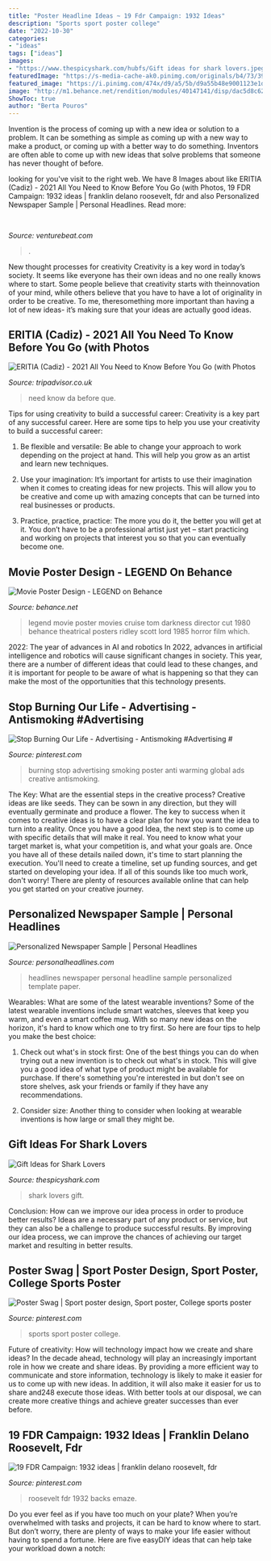 ```yaml
---
title: "Poster Headline Ideas ~ 19 Fdr Campaign: 1932 Ideas"
description: "Sports sport poster college"
date: "2022-10-30"
categories:
- "ideas"
tags: ["ideas"]
images:
- "https://www.thespicyshark.com/hubfs/Gift ideas for shark lovers.jpeg#keepProtocol"
featuredImage: "https://s-media-cache-ak0.pinimg.com/originals/b4/73/39/b4733904825a798905ce163ff61bcc86.jpg"
featured_image: "https://i.pinimg.com/474x/d9/a5/5b/d9a55b48e9001123e1d5311bceace96e--campaign-slogans-franklin-roosevelt.jpg"
image: "http://m1.behance.net/rendition/modules/40147141/disp/dac5d8c624371dd2c2332aea1d78549c.jpg"
ShowToc: true
author: "Berta Pouros"
---
```



Invention is the process of coming up with a new idea or solution to a problem. It can be something as simple as coming up with a new way to make a product, or coming up with a better way to do something. Inventors are often able to come up with new ideas that solve problems that someone has never thought of before.

	

		
looking for  you've visit to the right web. We have 8 Images about  like ERITIA (Cadiz) - 2021 All You Need to Know Before You Go (with Photos, 19 FDR Campaign: 1932 ideas | franklin delano roosevelt, fdr and also Personalized Newspaper Sample | Personal Headlines. Read more:
		
    
## 

<img loading=lazy src="https://venturebeat.com/wp-content/uploads/2020/01/nvidia-G-SYNC_360Hz.jpg" onerror="this.onerror=null;this.src='https://tse2.mm.bing.net/th?id=OIP.RusOj6i-a9s8TFQtCEHV7QHaDr&amp;pid=15.1';" alt="">

_Source: venturebeat.com_

>. 

	

New thought processes for creativity
Creativity is a key word in today’s society. It seems like everyone has their own ideas and no one really knows where to start. Some people believe that creativity starts with theinnovation of your mind, while others believe that you have to have a lot of originality in order to be creative. To me, theresomething more important than having a lot of new ideas- it’s making sure that your ideas are actually good ideas.

    
## ERITIA (Cadiz) - 2021 All You Need To Know Before You Go (with Photos

<img loading=lazy src="https://media-cdn.tripadvisor.com/media/photo-s/0f/72/da/74/el-dia-que-estuve-en.jpg" onerror="this.onerror=null;this.src='https://tse1.mm.bing.net/th?id=OIP.ZK1knGh3WrPXBKmrn3qx0gHaFj&amp;pid=15.1';" alt="ERITIA (Cadiz) - 2021 All You Need to Know Before You Go (with Photos">

_Source: tripadvisor.co.uk_

>need know da before que. 

	

Tips for using creativity to build a successful career:
Creativity is a key part of any successful career. Here are some tips to help you use your creativity to build a successful career:
1. Be flexible and versatile: Be able to change your approach to work depending on the project at hand. This will help you grow as an artist and learn new techniques.

2. Use your imagination: It’s important for artists to use their imagination when it comes to creating ideas for new projects. This will allow you to be creative and come up with amazing concepts that can be turned into real businesses or products.

3. Practice, practice, practice: The more you do it, the better you will get at it. You don’t have to be a professional artist just yet – start practicing and working on projects that interest you so that you can eventually become one.


    
## Movie Poster Design - LEGEND On Behance

<img loading=lazy src="http://m1.behance.net/rendition/modules/40147141/disp/dac5d8c624371dd2c2332aea1d78549c.jpg" onerror="this.onerror=null;this.src='https://tse2.mm.bing.net/th?id=OIP.2Sr1Gp4fx80lodatGdVe5AHaLc&amp;pid=15.1';" alt="Movie Poster Design - LEGEND on Behance">

_Source: behance.net_

>legend movie poster movies cruise tom darkness director cut 1980 behance theatrical posters ridley scott lord 1985 horror film which. 

	

2022: The year of advances in AI and robotics
In 2022, advances in artificial intelligence and robotics will cause significant changes in society. This year, there are a number of different ideas that could lead to these changes, and it is important for people to be aware of what is happening so that they can make the most of the opportunities that this technology presents.

    
## Stop Burning Our Life - Advertising - Antismoking #Advertising #

<img loading=lazy src="https://s-media-cache-ak0.pinimg.com/originals/b4/73/39/b4733904825a798905ce163ff61bcc86.jpg" onerror="this.onerror=null;this.src='https://tse1.mm.bing.net/th?id=OIP.-fFbVTEIVo7szVJRHULg2wHaKd&amp;pid=15.1';" alt="Stop Burning Our Life - Advertising - Antismoking #Advertising #">

_Source: pinterest.com_

>burning stop advertising smoking poster anti warming global ads creative antismoking. 

	

The Key: What are the essential steps in the creative process?
Creative ideas are like seeds. They can be sown in any direction, but they will eventually germinate and produce a flower. The key to success when it comes to creative ideas is to have a clear plan for how you want the idea to turn into a reality. Once you have a good Idea, the next step is to come up with specific details that will make it real. You need to know what your target market is, what your competition is, and what your goals are. Once you have all of these details nailed down, it's time to start planning the execution. You'll need to create a timeline, set up funding sources, and get started on developing your idea. If all of this sounds like too much work, don't worry! There are plenty of resources available online that can help you get started on your creative journey.

    
## Personalized Newspaper Sample | Personal Headlines

<img loading=lazy src="https://www.personalheadlines.com/wp-content/uploads/2014/02/Personal-Headlines-Template-B-Featurestory-757x1024.jpg" onerror="this.onerror=null;this.src='https://tse2.mm.bing.net/th?id=OIP.Owa2BIi4l5__-1P_AEKK0AHaKB&amp;pid=15.1';" alt="Personalized Newspaper Sample | Personal Headlines">

_Source: personalheadlines.com_

>headlines newspaper personal headline sample personalized template paper. 

	

Wearables: What are some of the latest wearable inventions?
Some of the latest wearable inventions include smart watches, sleeves that keep you warm, and even a smart coffee mug. With so many new ideas on the horizon, it's hard to know which one to try first. So here are four tips to help you make the best choice:
1. Check out what's in stock first: One of the best things you can do when trying out a new invention is to check out what's in stock. This will give you a good idea of what type of product might be available for purchase. If there's something you're interested in but don't see on store shelves, ask your friends or family if they have any recommendations.

2. Consider size: Another thing to consider when looking at wearable inventions is how large or small they might be.

    
## Gift Ideas For Shark Lovers

<img loading=lazy src="https://www.thespicyshark.com/hubfs/Gift ideas for shark lovers.jpeg#keepProtocol" onerror="this.onerror=null;this.src='https://tse1.mm.bing.net/th?id=OIP.6cZP7PcTi_-GicDpo0Zl4wHaDY&amp;pid=15.1';" alt="Gift Ideas for Shark Lovers">

_Source: thespicyshark.com_

>shark lovers gift. 

	

Conclusion: How can we improve our idea process in order to produce better results?
Ideas are a necessary part of any product or service, but they can also be a challenge to produce successful results. By improving our idea process, we can improve the chances of achieving our target market and resulting in better results.

    
## Poster Swag | Sport Poster Design, Sport Poster, College Sports Poster

<img loading=lazy src="https://i.pinimg.com/736x/b8/ff/69/b8ff69886370fe7863ab7351e502650f--sport-design-sports-graphics.jpg" onerror="this.onerror=null;this.src='https://tse1.mm.bing.net/th?id=OIP.3tTnbb7tj_06OTVI0nYd-AHaNJ&amp;pid=15.1';" alt="Poster Swag | Sport poster design, Sport poster, College sports poster">

_Source: pinterest.com_

>sports sport poster college. 

	

Future of creativity: How will technology impact how we create and share ideas?
In the decade ahead, technology will play an increasingly important role in how we create and share ideas. By providing a more efficient way to communicate and store information, technology is likely to make it easier for us to come up with new ideas. In addition, it will also make it easier for us to share and248
execute those ideas. With better tools at our disposal, we can create more creative things and achieve greater successes than ever before.

    
## 19 FDR Campaign: 1932 Ideas | Franklin Delano Roosevelt, Fdr

<img loading=lazy src="https://i.pinimg.com/474x/d9/a5/5b/d9a55b48e9001123e1d5311bceace96e--campaign-slogans-franklin-roosevelt.jpg" onerror="this.onerror=null;this.src='https://tse4.mm.bing.net/th?id=OIP.wALTF6lRZfwBVzpA9HJSDAAAAA&amp;pid=15.1';" alt="19 FDR Campaign: 1932 ideas | franklin delano roosevelt, fdr">

_Source: pinterest.com_

>roosevelt fdr 1932 backs emaze. 

	

Do you ever feel as if you have too much on your plate? When you’re overwhelmed with tasks and projects, it can be hard to know where to start. But don’t worry, there are plenty of ways to make your life easier without having to spend a fortune. Here are five easyDIY ideas that can help take your workload down a notch: 

